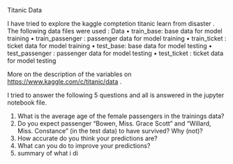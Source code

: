 
Titanic Data

I have tried to explore the kaggle comptetion titanic learn from disaster . The following data files were used :
Data
• train_base: base data for model training
• train_passenger : passenger data for model training • train_ticket : ticket data for model training
• test_base: base data for model testing
• test_passenger : passenger data for model testing • test_ticket : ticket data for model testing

More on the description of the variables on https://www.kaggle.com/c/titanic/data .


I tried to  answer the following 5 questions and all is answered in the jupyter notebook file.
1. What is the average age of the female passengers in the trainings data?
2. Do you expect passenger “Bowen, Miss. Grace Scott” and “Willard, Miss. Constance” (in the test data) to have survived? Why (not)?
3. How accurate do you think your predictions are?
4. What can you do to improve your predictions?
5. summary of what i di